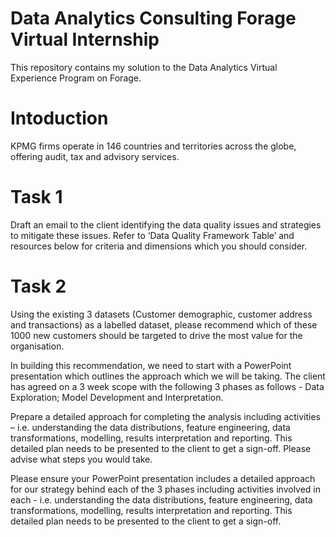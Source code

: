 # Data Analytics Consulting Forage Virtual Internship


This repository contains my solution to the Data Analytics Virtual Experience Program on Forage.

# Intoduction
KPMG firms operate in 146 countries and territories across the globe, offering audit, tax and advisory services.

# Task 1
Draft an email to the client identifying the data quality issues and strategies to mitigate these issues. Refer to ‘Data Quality Framework Table’ and resources below for criteria and dimensions which you should consider.

# Task 2
Using the existing 3 datasets (Customer demographic, customer address and transactions) as a labelled dataset, please recommend which of these 1000 new customers should be targeted to drive the most value for the organisation.

In building this recommendation, we need to start with a PowerPoint presentation which outlines the approach which we will be taking. The client has agreed on a 3 week scope with the following 3 phases as follows - Data Exploration; Model Development and Interpretation.

Prepare a detailed approach for completing the analysis including activities – i.e. understanding the data distributions, feature engineering, data transformations, modelling, results interpretation and reporting. This detailed plan needs to be presented to the client to get a sign-off. Please advise what steps you would take.

Please ensure your PowerPoint presentation includes a detailed approach for our strategy behind each of the 3 phases including activities involved in each - i.e. understanding the data distributions, feature engineering, data transformations, modelling, results interpretation and reporting. This detailed plan needs to be presented to the client to get a sign-off.

